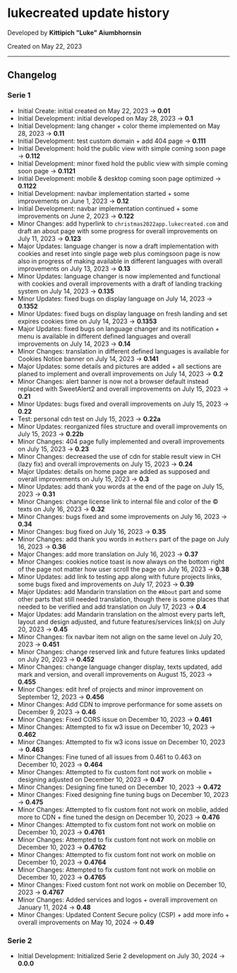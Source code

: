 # lukecreated update history

Developed by __Kittipich "Luke" Aiumbhornsin__

Created on May 22, 2023

---

## Changelog

### Serie 1

- Initial Create: initial created on May 22, 2023 -> __0.01__
- Initial Development: initial developed on May 28, 2023 -> __0.1__
- Initial Development: lang changer + color theme implemented on May 28, 2023 -> __0.11__
- Initial Development: test custom domain + add 404 page -> __0.111__
- Initial Development: hold the public view with simple coming soon page -> __0.112__
- Initial Development: minor fixed hold the public view with simple coming soon page -> __0.1121__
- Initial Development: mobile & desktop coming soon page optimized -> __0.1122__
- Initial Development: navbar implementation started + some improvements on June 1, 2023 -> __0.12__
- Initial Development: navbar implementation continued + some improvements on June 2, 2023 -> __0.122__
- Minor Changes: add hyperlink to `christmas2022app.lukecreated.com` and draft an about page with some progress for overall improvements on July 11, 2023 -> __0.123__
- Major Updates: language changer is now a draft implementation with cookies and reset into single page web plus comingsoon page is now also in progress of making available in different languages with overall improvements on July 13, 2023 -> __0.13__
- Minor Updates: language changer is now implemented and functional with cookies and overall improvements with a draft of landing tracking system on July 14, 2023 -> __0.135__
- Minor Updates: fixed bugs on display language on July 14, 2023 -> __0.1352__
- Minor Updates: fixed bugs on display language on fresh landing and set expires cookies time on July 14, 2023 -> __0.1353__
- Major Updates: fixed bugs on language changer and its notification + menu is available in different defined languages and overall improvements on July 14, 2023 -> __0.14__
- Minor Changes: translation in different defined languages is available for Cookies Notice banner on July 14, 2023 -> __0.141__
- Major Updates: some details and pictures are added + all sections are planed to implement and overall improvements on July 14, 2023 -> __0.2__
- Minor Changes: alert banner is now not a browser default instead replaced with SweetAlert2 and overall improvements on July 15, 2023 -> __0.21__
- Minor Updates: bugs fixed and overall improvements on July 15, 2023 -> __0.22__
- Test: personal cdn test on July 15, 2023 -> __0.22a__
- Minor Updates: reorganized files structure and overall improvements on July 15, 2023 -> __0.22b__
- Minor Changes: 404 page fully implemented and overall improvements on July 15, 2023 -> __0.23__
- Minor Changes: decreased the use of cdn for stable result view in CH (lazy fix) and overall improvements on July 15, 2023 -> __0.24__
- Major Updates: details on home page are added as supposed and overall improvements on July 15, 2023 -> __0.3__
- Minor Updates: add thank you words at the end of the page on July 15, 2023 -> __0.31__
- Minor Changes: change license link to internal file and color of the © texts on July 16, 2023 -> __0.32__
- Minor Changes: bugs fixed and some improvements on July 16, 2023 -> __0.34__
- Minor Changes: bug fixed on July 16, 2023 -> __0.35__
- Minor Changes: add thank you words in `#others` part of the page on July 16, 2023 -> __0.36__
- Major Changes: add more translation on July 16, 2023 -> __0.37__
- Minor Changes: cookies notice toast is now always on the bottom right of the page not matter how user scroll the page on July 16, 2023 -> __0.38__
- Minor Updates: add link to testing app along with future projects links, some bugs fixed and improvements on July 17, 2023 -> __0.39__
- Major Updates: add Mandarin translation on the `#About` part and some other parts that still needed translation, though there is some places that needed to be verified and add translation on July 17, 2023 -> __0.4__
- Major Updates: add Mandarin translation on the almost every parts left, layout and design adjusted, and future features/services link(s) on July 20, 2023 -> __0.45__
- Minor Changes: fix navbar item not align on the same level on July 20, 2023 -> __0.451__
- Minor Changes: change reserved link and future features links updated on July 20, 2023 -> __0.452__
- Minor Changes: change language changer display, texts updated, add mark and version, and overall improvements on August 15, 2023 -> __0.455__
- Minor Changes: edit href of projects and minor improvement on September 12, 2023 -> __0.456__
- Minor Changes: Add CDN to improve performance for some assets on December 9, 2023 -> __0.46__
- Minor Changes: Fixed CORS issue on December 10, 2023 -> __0.461__
- Minor Changes: Attempted to fix w3 issue on December 10, 2023 -> __0.462__
- Minor Changes: Attempted to fix w3 icons issue on December 10, 2023 -> __0.463__
- Minor Changes: Fine tuned of all issues from 0.461 to 0.463 on December 10, 2023 -> __0.464__
- Minor Changes: Attempted to fix custom font not work on moblie + designing adjusted on December 10, 2023 -> __0.47__
- Minor Changes: Designing fine tuned on December 10, 2023 -> __0.472__
- Minor Changes: Fixed designing fine tuning bugs on December 10, 2023 -> __0.475__
- Minor Changes: Attempted to fix custom font not work on moblie, added more to CDN + fine tuned the design on December 10, 2023 -> __0.476__
- Minor Changes: Attempted to fix custom font not work on moblie on December 10, 2023 -> __0.4761__
- Minor Changes: Attempted to fix custom font not work on moblie on December 10, 2023 -> __0.4762__
- Minor Changes: Attempted to fix custom font not work on moblie on December 10, 2023 -> __0.4764__
- Minor Changes: Attempted to fix custom font not work on moblie on December 10, 2023 -> __0.4765__
- Minor Changes: Fixed custom font not work on moblie on December 10, 2023 -> __0.4767__
- Minor Changes: Added services and logos + overall improvement on January 11, 2024 -> __0.48__
- Minor Changes: Updated Content Secure policy (CSP) + add more info + overall improvements on May 10, 2024 -> __0.49__

### Serie 2

- Initial Development: Initialized Serie 2 development on July 30, 2024 -> __0.0.0__
